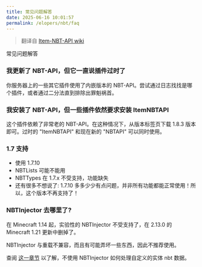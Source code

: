 ```yaml
---
title: 常见问题解答
date: 2025-06-16 10:01:57
permalink: /elopers/nbt/faq
---
```


> 翻译自 [Item-NBT-API wiki](https://github.com/tr7zw/Item-NBT-API/wiki/FAQ)

常见问题解答

### 我更新了 NBT-API，但它一直说插件过时了

你服务器上的一些其它插件使用了内嵌版本的 NBT-API。尝试通过日志找找是哪个插件，或者通过二分法直到排除出罪魁祸首。

### 我安装了 NBT-API，但一些插件依然要求安装 ItemNBTAPI

这个插件依赖了非常老的 NBT-API。在这种情况下，从版本标签页下载 1.8.3 版本即可。过时的 "ItemNBTAPI" 和现在新的 "NBTAPI" 可以同时使用。

### 1.7 支持

- 使用 1.7.10
- NBTLists 可能不能用
- NBTTypes 在 1.7.x 不受支持，功能缺失
- 还有很多不想说了: 1.7.10 多多少少有点问题，并非所有功能都能正常使用！所以，这个版本不再支持了！

### NBTInjector 去哪里了?

在 Minecraft 1.14 起，实验性的 NBTInjector 不受支持了，在 2.13.0 的 Minecraft 1.21 更新中删掉了。

NBTInjector 与重载不兼容，而且有可能弄坏一些东西，因此不推荐使用。

查阅 [这一章节](/elopers/nbt/usages#accessing-custom-data) 以了解，不使用 NBTInjector 如何处理自定义的实体 nbt 数据。
